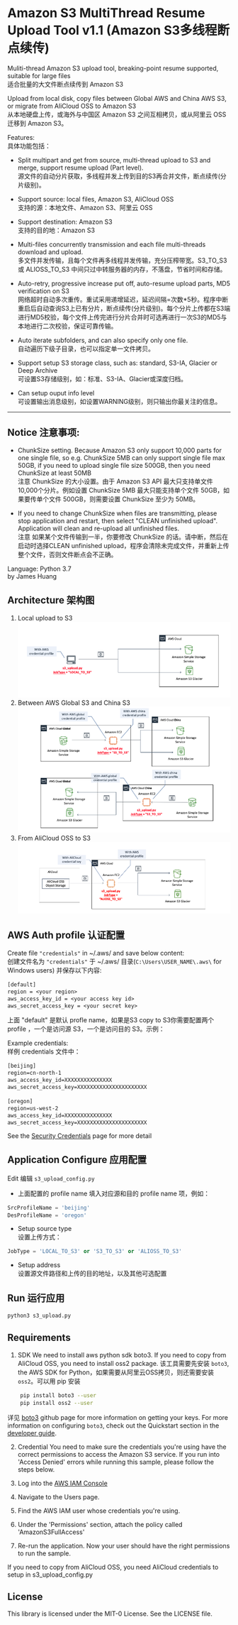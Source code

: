 # Amazon S3 MultiThread Resume Upload Tool v1.1  (Amazon S3多线程断点续传)   

Muliti-thread Amazon S3 upload tool, breaking-point resume supported, suitable for large files  
适合批量的大文件断点续传到 Amazon S3  

Upload from local disk, copy files between Global AWS and China AWS S3, or migrate from AliCloud OSS to Amazon S3  
从本地硬盘上传，或海外与中国区 Amazon S3 之间互相拷贝，或从阿里云 OSS 迁移到 Amazon S3。  

Features:  
具体功能包括：  

* Split multipart and get from source, multi-thread upload to S3 and merge, support resume upload (Part level).   
源文件的自动分片获取，多线程并发上传到目的S3再合并文件，断点续传(分片级别)。  

* Support source: local files, Amazon S3, AliCloud OSS  
支持的源：本地文件、Amazon S3、阿里云 OSS  

* Support destination: Amazon S3  
支持的目的地：Amazon S3  

* Multi-files concurrently transmission and each file multi-threads download and upload.    
多文件并发传输，且每个文件再多线程并发传输，充分压榨带宽。S3_TO_S3 或 ALIOSS_TO_S3 中间只过中转服务器的内存，不落盘，节省时间和存储。  

* Auto-retry, progressive increase put off, auto-resume upload parts, MD5 verification on S3  
网络超时自动多次重传。重试采用递增延迟，延迟间隔=次数*5秒。程序中断重启后自动查询S3上已有分片，断点续传(分片级别)。每个分片上传都在S3端进行MD5校验，每个文件上传完进行分片合并时可选再进行一次S3的MD5与本地进行二次校验，保证可靠传输。  

* Auto iterate subfolders, and can also specify only one file.  
自动遍历下级子目录，也可以指定单一文件拷贝。  

* Support setup S3 storage class, such as: standard, S3-IA, Glacier or Deep Archive  
可设置S3存储级别，如：标准、S3-IA、Glacier或深度归档。  

* Can setup ouput info level  
可设置输出消息级别，如设置WARNING级别，则只输出你最关注的信息。
--------  
## Notice 注意事项: 
* ChunkSize setting. Because Amazon S3 only support 10,000 parts for one single file, so e.g. ChunkSize 5MB can only support single file max 50GB, if you need to upload single file size 500GB, then you need ChunkSize at least 50MB  
注意 ChunkSize 的大小设置。由于 Amazon S3 API 最大只支持单文件10,000个分片。例如设置 ChunkSize 5MB 最大只能支持单个文件 50GB，如果要传单个文件 500GB，则需要设置 ChunkSize 至少为 50MB。  

* If you need to change ChunkSize when files are transmitting, please stop application and restart, then select "CLEAN unfinished upload". Application will clean and re-upload all unfinished files.  
注意 如果某个文件传输到一半，你要修改 ChunkSize 的话。请中断，然后在启动时选择CLEAN unfinished upload，程序会清除未完成文件，并重新上传整个文件，否则文件断点会不正确。  


Language: Python 3.7   
by James Huang  
  
## Architecture 架构图  
1. Local upload to S3
![Architecture](./img/img01.png)
2. Between AWS Global S3 and China S3
![Architecture](./img/img02.png)
3. From AliCloud OSS to S3
![Architecture](./img/img03.png)
  
## AWS Auth profile 认证配置  

Create file `"credentials"` in ~/.aws/ and save below content:  
创建文件名为 `"credentials"` 于 ~/.aws/ 目录(`C:\Users\USER_NAME\.aws\` for Windows users) 并保存以下内容:

    [default]
    region = <your region>
    aws_access_key_id = <your access key id>
    aws_secret_access_key = <your secret key>

上面 "default" 是默认 profle name，如果是S3 copy to S3你需要配置两个 profile ，一个是访问源 S3，一个是访问目的 S3。示例：

Example credentials:  
样例 credentials 文件中：

    [beijing]
    region=cn-north-1
    aws_access_key_id=XXXXXXXXXXXXXXX
    aws_secret_access_key=XXXXXXXXXXXXXXXXXXXXXX

    [oregon]
    region=us-west-2
    aws_access_key_id=XXXXXXXXXXXXXXX
    aws_secret_access_key=XXXXXXXXXXXXXXXXXXXXXX

See the [Security Credentials](http://aws.amazon.com/security-credentials) page for more detail

## Application Configure  应用配置

Edit 编辑 `s3_upload_config.py`
* 上面配置的 profile name 填入对应源和目的 profile name 项，例如：  
```python
SrcProfileName = 'beijing'
DesProfileName = 'oregon'
```
* Setup source type  
设置上传方式：   
```python
JobType = 'LOCAL_TO_S3' or 'S3_TO_S3' or 'ALIOSS_TO_S3'
```
* Setup address  
设置源文件路径和上传的目的地址，以及其他可选配置

## Run 运行应用
```bash
python3 s3_upload.py
```
## Requirements
1. SDK
We need to install aws python sdk boto3. If you need to copy from AliCloud OSS, you need to install oss2 package. 
该工具需要先安装 `boto3`, the AWS SDK for Python，如果需要从阿里云OSS拷贝，则还需要安装 `oss2`。可以用 pip 安装
```bash
    pip install boto3 --user
    pip install oss2 --user
```
详见 [boto3](https://github.com/boto/boto3) github page
for more information on getting your keys. For more information on configuring `boto3`,
check out the Quickstart section in the [developer guide](https://boto3.readthedocs.org/en/latest/guide/quickstart.html).

2. Credential
You need to make sure the credentials you're using have the correct permissions to access the Amazon S3
service. If you run into 'Access Denied' errors while running this sample, please follow the steps below.

1. Log into the [AWS IAM Console](https://console.aws.amazon.com/iam/home)
2. Navigate to the Users page.
3. Find the AWS IAM user whose credentials you're using.
4. Under the 'Permissions' section, attach the policy called 'AmazonS3FullAccess'
5. Re-run the application. Now your user should have the right permissions to run the sample.

If you need to copy from AliCloud OSS, you need AliCloud credentials to setup in s3_upload_config.py  

## License

This library is licensed under the MIT-0 License. See the LICENSE file.
